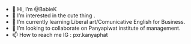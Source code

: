 - 👋 Hi, I’m @BabieK
- 👀 I’m interested in the cute thing .
- 🌱 I’m currently learning Liberal art/Comunicative English for Business.
- 💞️ I’m looking to collaborate on Panyapiwat institute of management.
- 📫 How to reach me IG : pxr.kanyaphat

<!---
BabieK/BabieK is a ✨ special ✨ repository because its `README.md` (this file) appears on your GitHub profile.
You can click the Preview link to take a look at your changes.
--->
